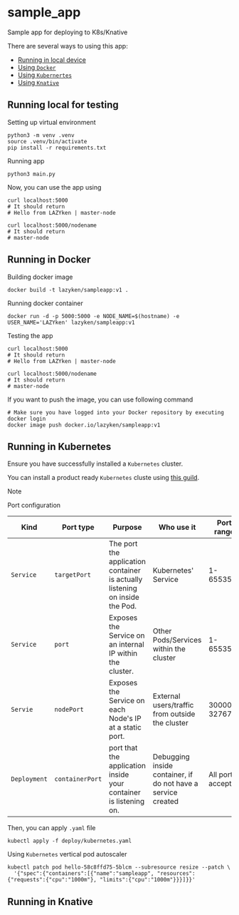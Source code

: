 # sample_app
Sample app for deploying to K8s/Knative

There are several ways to using this app:
- [Running in local device](#running-local-for-testing)
- [Using `Docker`](#running-in-docker)
- [Using `Kubernertes`](#running-in-kubernetes)
- [Using `Knative`](#running-in-knative)

## Running local for testing

Setting up virtual environment

```shell
python3 -m venv .venv
source .venv/bin/activate
pip install -r requirements.txt
```

Running app

```shell
python3 main.py
```

Now, you can use the app using

```shell
curl localhost:5000
# It should return
# Hello from LAZYken | master-node

curl localhost:5000/nodename
# It should return
# master-node
```

## Running in Docker

Building docker image 

```shell
docker build -t lazyken/sampleapp:v1 .
```

Running docker container

```shell
docker run -d -p 5000:5000 -e NODE_NAME=$(hostname) -e USER_NAME='LAZYken' lazyken/sampleapp:v1
```

Testing the app

```shell
curl localhost:5000
# It should return
# Hello from LAZYken | master-node

curl localhost:5000/nodename
# It should return
# master-node
```

If you want to push the image, you can use following command

```shell
# Make sure you have logged into your Docker repository by executing docker login
docker image push docker.io/lazyken/sampleapp:v1
```

## Running in Kubernetes

Ensure you have successfully installed a `Kubernetes` cluster.

You can install a product ready `Kubernetes` cluste using [this guild](https://github.com/kenphunggg/kubespray.git).

> [!NOTE]
> Port configuration

|Kind|Port type|Purpose|Who use it|Port range|
|----|---------|-------|----------|----------|
|`Service`|`targetPort`|The port the application container is actually listening on inside the Pod.|Kubernetes' Service|1-65535|
|`Service`|`port`|Exposes the Service on an internal IP within the cluster.|Other Pods/Services within the cluster|1-65535|
|`Servie`|`nodePort`|Exposes the Service on each Node's IP at a static port.|External users/traffic from outside the cluster|30000-32767|
|`Deployment`|`containerPort`|port that the application inside your container is listening on.|Debugging inside container, if do not have a service created|All port accepted|

Then, you can apply `.yaml` file

```shell
kubectl apply -f deploy/kubernetes.yaml
```

Using `Kubernetes` vertical pod autoscaler

```shell
kubectl patch pod hello-58c8ffd75-5blcm --subresource resize --patch \
  '{"spec":{"containers":[{"name":"sampleapp", "resources":{"requests":{"cpu":"1000m"}, "limits":{"cpu":"1000m"}}}]}}'
```

## Running in Knative
